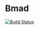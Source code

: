# Bmad

[![Build Status](https://github.com/bmad-sim/Bmad.jl/actions/workflows/CI.yml/badge.svg?branch=main)](https://github.com/bmad-sim/Bmad.jl/actions/workflows/CI.yml?query=branch%3Amain)
